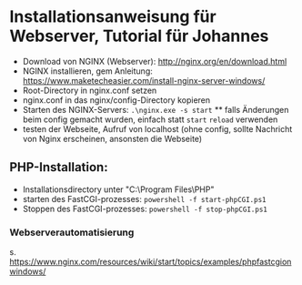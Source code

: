 # Installationsanweisung für Webserver, Tutorial für Johannes
* Download von NGINX (Webserver): http://nginx.org/en/download.html
* NGINX installieren, gem Anleitung: https://www.maketecheasier.com/install-nginx-server-windows/
* Root-Directory in nginx.conf setzen
* nginx.conf in das nginx/config-Directory kopieren
* Starten des NGINX-Servers: `.\nginx.exe -s start`
** falls Änderungen beim config gemacht wurden, einfach statt `start` `reload` verwenden
* testen der Webseite, Aufruf von localhost (ohne config, sollte Nachricht von Nginx erscheinen, ansonsten die Webseite)

## PHP-Installation: 
* Installationsdirectory unter "C:\Program Files\PHP"
* starten des FastCGI-prozesses: `powershell -f start-phpCGI.ps1`
* Stoppen des FastCGI-prozesses: `powershell -f stop-phpCGI.ps1`


### Webserverautomatisierung 
s. https://www.nginx.com/resources/wiki/start/topics/examples/phpfastcgionwindows/